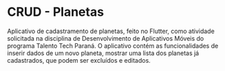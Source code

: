 # CRUD - Planetas

Aplicativo de cadastramento de planetas, feito no Flutter, como atividade solicitada na disciplina de Desenvolvimento de Aplicativos Móveis do programa Talento Tech Paraná.
O aplicativo contém as funcionalidades de inserir dados de um novo planeta, mostrar uma lista dos planetas já cadastrados, que podem ser excluídos e editados.
